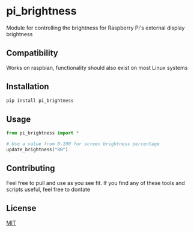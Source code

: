 # pi_brightness
Module for controlling the brightness for Raspberry Pi's external display brightness

## Compatibility
Works on raspbian, functionality should also exist on most Linux systems

## Installation
```bash
pip install pi_brightness
```

## Usage
```python
from pi_brightness import *

# Use a value from 0-100 for screen brightness percentage
update_brightness("80")
```

## Contributing
Feel free to pull and use as you see fit.
If you find any of these tools and scripts useful, feel free to dontate <lightning address TBA>

## License
[MIT](https://choosealicense.com/licenses/mit/)
